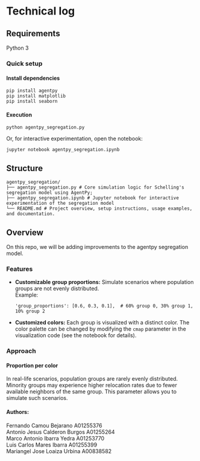 # Technical log

## Requirements

Python 3

### Quick setup

#### Install dependencies

```
pip install agentpy
pip install matplotlib
pip install seaborn
```

#### Execution

    python agentpy_segregation.py

Or, for interactive experimentation, open the notebook:

    jupyter notebook agentpy_segregation.ipynb

## Structure

    agentpy_segregation/
    ├── agentpy_segregation.py # Core simulation logic for Schelling's segregation model using AgentPy;
    ├── agentpy_segregation.ipynb # Jupyter notebook for interactive experimentation of the segregation model
    └── README.md # Project overview, setup instructions, usage examples, and documentation.

## Overview

On this repo, we will be adding improvements to the agentpy segregation model.

### Features

- **Customizable group proportions:** Simulate scenarios where population groups are not evenly distributed.  
  Example:
  ```
  'group_proportions': [0.6, 0.3, 0.1],  # 60% group 0, 30% group 1, 10% group 2
  ```
- **Customized colors:** Each group is visualized with a distinct color. The color palette can be changed by modifying the `cmap` parameter in the visualization code (see the notebook for details).

### Approach

#### Proportion per color

In real-life scenarios, population groups are rarely evenly distributed. Minority groups may experience higher relocation rates due to fewer available neighbors of the same group. This parameter allows you to simulate such scenarios.

#### Authors:

Fernando Camou Bejarano A01255376  
Antonio Jesus Calderon Burgos A01255264  
Marco Antonio Ibarra Yedra A01253770  
Luis Carlos Mares Ibarra A01255399  
Mariangel Jose Loaiza Urbina A00838582  